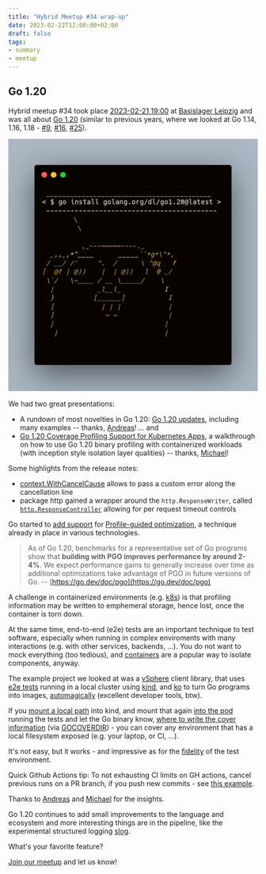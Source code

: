 ```yaml
---
title: "Hybrid Meetup #34 wrap-up"
date: 2023-02-22T12:00:00+02:00
draft: false
tags:
- summary
- meetup
---
```


## Go 1.20

Hybrid meetup #34 took place [2023-02-21
19:00](https://www.meetup.com/leipzig-golang/events/290666161/) at [Basislager
Leipzig](https://www.basislager.co/) and was all about [Go
1.20](https://tip.golang.org/doc/go1.20) (similar to previous years, where we
looked at Go 1.14, 1.16, 1.18 - [#9](https://golangleipzig.space/posts/meetup-9-wrapup/), [#16](https://golangleipzig.space/posts/meetup-16-wrapup/), [#25](https://golangleipzig.space/posts/meetup-25-wrapup/)).

![](/images/go1.20latest.png)

We had two great presentations:

* A rundown of most novelties in Go 1.20: [Go 1.20
  updates](https://www.klingt.net/articles/go-1-20-what-s-new.html), including many examples -- thanks, [Andreas](https://www.klingt.net/)! ... and
* [Go 1.20 Coverage Profiling Support for Kubernetes Apps](https://www.mgasch.com/2023/02/go-e2e/), a walkthrough on how to use Go 1.20 binary profiling with containerized workloads (with inception style isolation layer qualities) -- thanks, [Michael](https://twitter.com/embano1)!

Some highlights from the release notes:

* [context.WithCancelCause](https://pkg.go.dev/context@master#WithCancelCause) allows to pass a custom error along the cancellation line
* package http gained a wrapper around the `http.ResponseWriter`, called [`http.ResponseController`](https://pkg.go.dev/net/http#ResponseController) allowing for per request timeout controls

Go started to [add support](https://go.dev/doc/pgo) for [Profile-guided optimization](https://en.wikipedia.org/wiki/Profile-guided_optimization), a technique already in place in various technologies.

> As of Go 1.20, benchmarks for a representative set of Go programs show that
> **building with PGO improves performance by around 2-4%**. We expect performance
> gains to generally increase over time as additional optimizations take
> advantage of PGO in future versions of Go. -- [https://go.dev/doc/pgo](https://go.dev/doc/pgo)

A challenge in containerized environments (e.g. [k8s](https://kubernetes.io/))
is that profiling information may be written to emphemeral storage, hence lost,
once the container is torn down.

At the same time, end-to-end (e2e) tests are an important technique to test
software, especially when running in complex enviroments with many interactions
(e.g. with other services, backends, ...). You do not want to mock everything (too tedious), and
[containers](https://cloud.google.com/learn/what-are-containers) are a popular way to isolate components, anyway.

The example project we looked at was a [vSphere](https://github.com/embano1/vsphere) client
library, that uses [e2e
tests](https://github.com/embano1/vsphere/blob/main/.github/workflows/e2e.yaml)
running in a local cluster using [kind](https://kind.sigs.k8s.io/), and
[ko](https://github.com/ko-build/ko) to turn Go programs into images,
[automagically](https://ko.build/) (excellent developer tools, btw).

If you [mount a local
path](https://github.com/embano1/vsphere/blob/545c3a4658b945fcaa1fef4b815cf7e92079fb9f/.github/workflows/e2e.yaml#L57-L68)
into kind, and mount that again [into the
pod](https://github.com/embano1/vsphere/blob/545c3a4658b945fcaa1fef4b815cf7e92079fb9f/test/client_test.go#L221-L231)
running the tests and let the Go binary know, [where to write the cover
information](https://github.com/embano1/vsphere/blob/545c3a4658b945fcaa1fef4b815cf7e92079fb9f/test/client_test.go#L195)
(via [GOCOVERDIR](https://go.dev/testing/coverage/#running)) - you can cover
any environment that has a local filesystem exposed (e.g. your laptop, or CI,
...).

It's not easy, but it works - and impressive as for the [fidelity](https://abseil.io/resources/swe-book/html/ch14.html) of the test
environment.

Quick Github Actions tip: To not exhausting CI limits on GH actions, cancel previous runs on a
PR branch, if you push new commits - see [this
example](https://github.com/embano1/vsphere/blob/545c3a4658b945fcaa1fef4b815cf7e92079fb9f/.github/workflows/e2e.yaml#L9-L12).

Thanks to [Andreas](https://klingt.net) and
[Michael](https://twitter.com/embano1) for the insights.

Go 1.20 continues to add small improvements to the language and ecosystem and
more interesting things are in the pipeline, like the experimental structured
logging [slog](https://pkg.go.dev/golang.org/x/exp/slog).

What's your favorite feature?

[Join our meetup](https://www.meetup.com/Leipzig-Golang/) and let us know!

